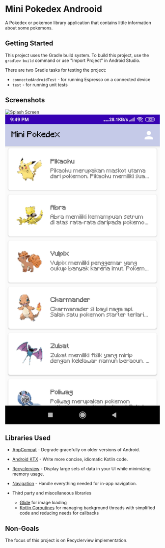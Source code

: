 Mini Pokedex Androoid
=================

A Pokedex or pokemon library application that contains little information about some pokemons.


Getting Started
---------------
This project uses the Gradle build system. To build this project, use the
`gradlew build` command or use "Import Project" in Android Studio.

There are two Gradle tasks for testing the project:
* `connectedAndroidTest` - for running Espresso on a connected device
* `test` - for running unit tests


Screenshots
-----------

![Splash Screen](splashscree.jpg)
![Recyclerview](preview.jpg)


Libraries Used
--------------

  * [AppCompat][1] - Degrade gracefully on older versions of Android.
  * [Android KTX][2] - Write more concise, idiomatic Kotlin code.
  * [Recyclerview][4] - Display large sets of data in your UI while minimizing memory usage.
  * [Navigation][14] - Handle everything needed for in-app navigation.

* Third party and miscellaneous libraries
  * [Glide][90] for image loading
  * [Kotlin Coroutines][91] for managing background threads with simplified code and reducing needs for callbacks


[1]: https://developer.android.com/topic/libraries/support-library/packages#v7-appcompat
[2]: https://developer.android.com/kotlin/ktx
[4]: https://developer.android.com/jetpack/androidx/releases/recyclerview
[14]: https://developer.android.com/topic/libraries/architecture/navigation/
[16]: https://developer.android.com/topic/libraries/architecture/room
[17]: https://developer.android.com/topic/libraries/architecture/viewmodel
[18]: https://developer.android.com/topic/libraries/architecture/workmanager
[30]: https://developer.android.com/guide/topics/ui
[90]: https://bumptech.github.io/glide/
[91]: https://kotlinlang.org/docs/reference/coroutines-overview.html
[93]: https://developer.android.com/training/dependency-injection



Non-Goals
---------
The focus of this project is on Recyclerview implementation.

